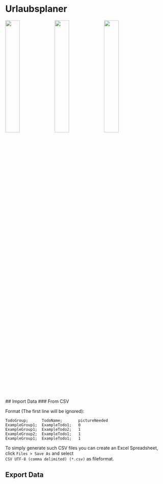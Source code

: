 # Urlaubsplaner
<p>
<img src="https://user-images.githubusercontent.com/35701737/161820994-54522aa9-9bbc-4c69-9e3f-562a87218212.png" width="30%" >
<img src="https://user-images.githubusercontent.com/35701737/161822176-a8f67d1d-c38c-4c9a-a63d-3a4f9fa4034b.png" width="30%" >
<img src="https://user-images.githubusercontent.com/35701737/161825646-c1fbab23-3f13-4dcc-aa94-501630178275.png" width="30%" >

</p>
## Import Data
### From CSV

Format (The first line will be ignored):
```
TodoGroup;      TodoName;       pictureNeeded
ExampleGroup1;  ExampleTodo1;   0
ExampleGroup1;  ExampleTodo2;   1
ExampleGroup2;  ExampleTodo1;   1
ExampleGroup1;  ExampleTodo1;   1
```
To simply generate such CSV files you can create an Excel Spreadsheet, click `Files > Save As` and select  
`CSV UTF-8 (comma delimited) (*.csv)` as fileformat.

## Export Data
